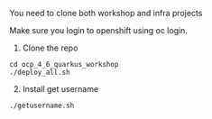 You need to clone both workshop and infra projects

Make sure you login to openshift using oc login.

1. Clone the repo

```
cd ocp_4_6_quarkus_workshop
./deploy_all.sh
```

2. Install get username
```
./getusername.sh
```